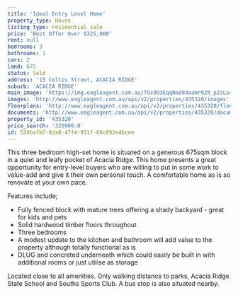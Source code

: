 ```yaml
---
title: 'Ideal Entry Level Home'
property_type: House
listing_type: residential_sale
price: 'Best Offer Over $325,000'
rent: null
bedrooms: 3
bathrooms: 1
cars: 2
land: 675
status: Sold
address: '15 Celtis Street, ACACIA RIDGE'
suburb: 'ACACIA RIDGE'
main_image: 'https://img.eagleagent.com.au/TGs9O3EqqNad84aaWr028_pZsLs=/1280x854/smart/https://s3-us-west-2.amazonaws.com/eagleagent-orig/images/6823185/118418007-image-M.jpg'
images: 'http://www.eagleagent.com.au/api/v2/properties/435320/images'
floorplans: 'http://www.eagleagent.com.au/api/v2/properties/435320/floorplans'
documents: 'http://www.eagleagent.com.au/api/v2/properties/435320/documents'
property_id: '435320'
price_search: '325000.0'
id: 526bafb7-8da8-47f4-931f-80c692e4bcee
---
```

This three bedroom high-set home is situated on a generous 675sqm block in a quiet and leafy pocket of Acacia Ridge. This home presents a great opportunity for entry-level buyers who are willing to put in some work to value-add and give it their own personal touch. A comfortable home as is so renovate at your own pace.

Features include;
* Fully fenced block with mature trees offering a shady backyard - great for kids and pets
* Solid hardwood timber floors throughout
* Three bedrooms
* A modest update to the kitchen and bathroom will add value to the property although totally functional as is
* DLUG and concreted underneath which could easily be built in with additional rooms or just utilise as storage

Located close to all amenities. Only walking distance to parks, Acacia Ridge State School and Souths Sports Club. A bus stop is also situated nearby.